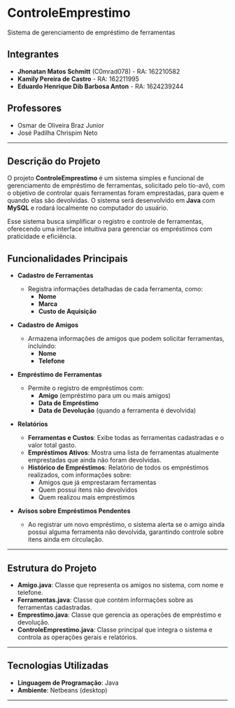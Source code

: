 # **ControleEmprestimo**

Sistema de gerenciamento de empréstimo de ferramentas

## **Integrantes**

- **Jhonatan Matos Schmitt** (C0mrad078) - RA: 162210582
- **Kamily Pereira de Castro** - RA: 162211995
- **Eduardo Henrique Dib Barbosa Anton** - RA: 1624239244

## **Professores**

- Osmar de Oliveira Braz Junior
- José Padilha Chrispim Neto

---

## **Descrição do Projeto**

O projeto **ControleEmprestimo** é um sistema simples e funcional de gerenciamento de empréstimo de ferramentas, solicitado pelo tio-avô, com o objetivo de controlar quais ferramentas foram emprestadas, para quem e quando elas são devolvidas. O sistema será desenvolvido em **Java** com **MySQL** e rodará localmente no computador do usuário.

Esse sistema busca simplificar o registro e controle de ferramentas, oferecendo uma interface intuitiva para gerenciar os empréstimos com praticidade e eficiência.

## **Funcionalidades Principais**

- **Cadastro de Ferramentas**
  - Registra informações detalhadas de cada ferramenta, como:
    - **Nome**
    - **Marca**
    - **Custo de Aquisição**

- **Cadastro de Amigos**
  - Armazena informações de amigos que podem solicitar ferramentas, incluindo:
    - **Nome**
    - **Telefone**

- **Empréstimo de Ferramentas**
  - Permite o registro de empréstimos com:
    - **Amigo** (empréstimo para um ou mais amigos)
    - **Data de Empréstimo**
    - **Data de Devolução** (quando a ferramenta é devolvida)

- **Relatórios**
  - **Ferramentas e Custos**: Exibe todas as ferramentas cadastradas e o valor total gasto.
  - **Empréstimos Ativos**: Mostra uma lista de ferramentas atualmente emprestadas que ainda não foram devolvidas.
  - **Histórico de Empréstimos**: Relatório de todos os empréstimos realizados, com informações sobre:
    - Amigos que já emprestaram ferramentas
    - Quem possui itens não devolvidos
    - Quem realizou mais empréstimos

- **Avisos sobre Empréstimos Pendentes**
  - Ao registrar um novo empréstimo, o sistema alerta se o amigo ainda possui alguma ferramenta não devolvida, garantindo controle sobre itens ainda em circulação.

---

## **Estrutura do Projeto**

- **Amigo.java**: Classe que representa os amigos no sistema, com nome e telefone.
- **Ferramentas.java**: Classe que contém informações sobre as ferramentas cadastradas.
- **Emprestimo.java**: Classe que gerencia as operações de empréstimo e devolução.
- **ControleEmprestimo.java**: Classe principal que integra o sistema e controla as operações gerais e relatórios.

---

## **Tecnologias Utilizadas**

- **Linguagem de Programação**: Java
- **Ambiente**: Netbeans (desktop)

---

